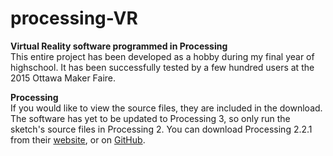 # processing-VR
__Virtual Reality software programmed in Processing__ <br>
This entire project has been developed as a hobby during my final year of highschool. It has been successfully tested by a few hundred users at the 2015 Ottawa Maker Faire.

__Processing__ <br>
If you would like to view the source files, they are included in the download. The software has yet to be updated to Processing 3, so only run the sketch's source files in Processing 2. You can download Processing 2.2.1 from their [website](https://processing.org/download/), or on [GitHub](https://github.com/processing/processing).
